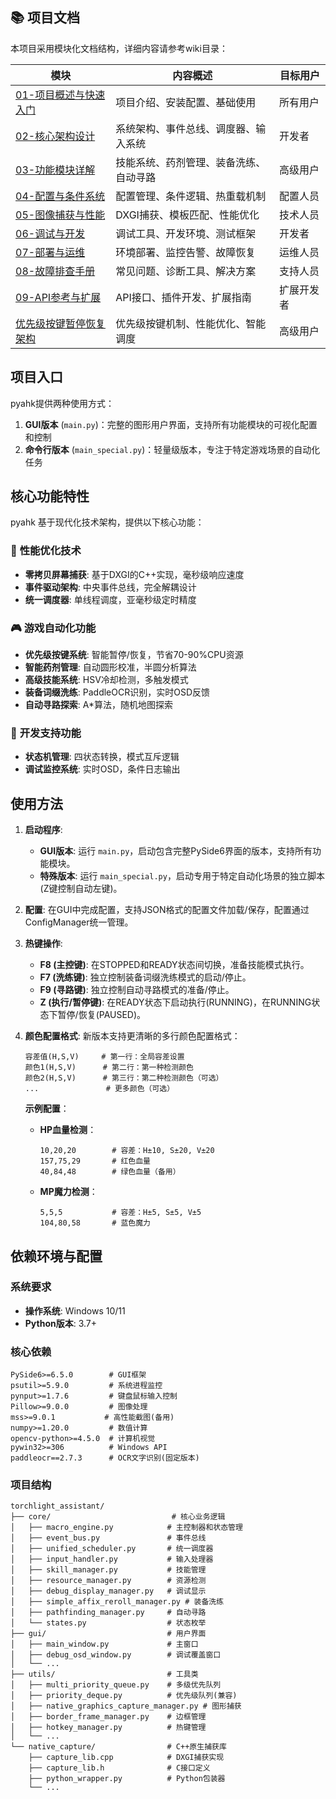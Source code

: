 ## 📚 项目文档

本项目采用模块化文档结构，详细内容请参考wiki目录：

| 模块 | 内容概述 | 目标用户 |
|------|----------|----------|
| [01-项目概述与快速入门](wiki/01-项目概述与快速入门.md) | 项目介绍、安装配置、基础使用 | 所有用户 |
| [02-核心架构设计](wiki/02-核心架构设计.md) | 系统架构、事件总线、调度器、输入系统 | 开发者 |
| [03-功能模块详解](wiki/03-功能模块详解.md) | 技能系统、药剂管理、装备洗练、自动寻路 | 高级用户 |
| [04-配置与条件系统](wiki/04-配置与条件系统.md) | 配置管理、条件逻辑、热重载机制 | 配置人员 |
| [05-图像捕获与性能](wiki/05-图像捕获与性能.md) | DXGI捕获、模板匹配、性能优化 | 技术人员 |
| [06-调试与开发](wiki/06-调试与开发.md) | 调试工具、开发环境、测试框架 | 开发者 |
| [07-部署与运维](wiki/07-部署与运维.md) | 环境部署、监控告警、故障恢复 | 运维人员 |
| [08-故障排查手册](wiki/08-故障排查手册.md) | 常见问题、诊断工具、解决方案 | 支持人员 |
| [09-API参考与扩展](wiki/09-API参考与扩展.md) | API接口、插件开发、扩展指南 | 扩展开发者 |
| [优先级按键暂停恢复架构](wiki/优先级按键暂停恢复架构.md) | 优先级按键机制、性能优化、智能调度 | 高级用户 |

## 项目入口

pyahk提供两种使用方式：

1. **GUI版本** (`main.py`)：完整的图形用户界面，支持所有功能模块的可视化配置和控制
2. **命令行版本** (`main_special.py`)：轻量级版本，专注于特定游戏场景的自动化任务

## 核心功能特性

pyahk 基于现代化技术架构，提供以下核心功能：

### 🚀 **性能优化技术**
- **零拷贝屏幕捕获**: 基于DXGI的C++实现，毫秒级响应速度
- **事件驱动架构**: 中央事件总线，完全解耦设计
- **统一调度器**: 单线程调度，亚毫秒级定时精度

### 🎮 **游戏自动化功能**
- **优先级按键系统**: 智能暂停/恢复，节省70-90%CPU资源
- **智能药剂管理**: 自动圆形校准，半圆分析算法
- **高级技能系统**: HSV冷却检测，多触发模式
- **装备词缀洗练**: PaddleOCR识别，实时OSD反馈
- **自动寻路探索**: A*算法，随机地图探索

### 🔧 **开发支持功能**
- **状态机管理**: 四状态转换，模式互斥逻辑
- **调试监控系统**: 实时OSD，条件日志输出

## 使用方法

1.  **启动程序**:
    *   **GUI版本**: 运行 `main.py`，启动包含完整PySide6界面的版本，支持所有功能模块。
    *   **特殊版本**: 运行 `main_special.py`，启动专用于特定自动化场景的独立脚本(Z键控制自动左键)。

2.  **配置**: 在GUI中完成配置，支持JSON格式的配置文件加载/保存，配置通过ConfigManager统一管理。

3.  **热键操作**:
    *   **F8 (主控键)**: 在STOPPED和READY状态间切换，准备技能模式执行。
    *   **F7 (洗练键)**: 独立控制装备词缀洗练模式的启动/停止。
    *   **F9 (寻路键)**: 独立控制自动寻路模式的准备/停止。
    *   **Z (执行/暂停键)**: 在READY状态下启动执行(RUNNING)，在RUNNING状态下暂停/恢复(PAUSED)。

4.  **颜色配置格式**: 新版本支持更清晰的多行颜色配置格式：
    ```
    容差值(H,S,V)     # 第一行：全局容差设置
    颜色1(H,S,V)      # 第二行：第一种检测颜色
    颜色2(H,S,V)      # 第三行：第二种检测颜色（可选）
    ...               # 更多颜色（可选）
    ```
    
    **示例配置**：
    - **HP血量检测**：
      ```
      10,20,20        # 容差：H±10, S±20, V±20
      157,75,29       # 红色血量
      40,84,48        # 绿色血量（备用）
      ```
    
    - **MP魔力检测**：
      ```
      5,5,5           # 容差：H±5, S±5, V±5
      104,80,58       # 蓝色魔力
      ```

## 依赖环境与配置

### 系统要求
- **操作系统**: Windows 10/11
- **Python版本**: 3.7+

### 核心依赖
```
PySide6>=6.5.0        # GUI框架
psutil>=5.9.0         # 系统进程监控
pynput>=1.7.6         # 键盘鼠标输入控制
Pillow>=9.0.0         # 图像处理
mss>=9.0.1           # 高性能截图(备用)
numpy>=1.20.0         # 数值计算
opencv-python>=4.5.0  # 计算机视觉
pywin32>=306          # Windows API
paddleocr==2.7.3      # OCR文字识别(固定版本)
```

### 项目结构
```
torchlight_assistant/
├── core/                           # 核心业务逻辑
│   ├── macro_engine.py            # 主控制器和状态管理
│   ├── event_bus.py               # 事件总线
│   ├── unified_scheduler.py       # 统一调度器
│   ├── input_handler.py           # 输入处理器
│   ├── skill_manager.py           # 技能管理
│   ├── resource_manager.py        # 资源检测
│   ├── debug_display_manager.py   # 调试显示
│   ├── simple_affix_reroll_manager.py # 装备洗练
│   ├── pathfinding_manager.py     # 自动寻路
│   └── states.py                  # 状态枚举
├── gui/                           # 用户界面
│   ├── main_window.py             # 主窗口
│   ├── debug_osd_window.py        # 调试覆盖窗口
│   └── ...
├── utils/                         # 工具类
│   ├── multi_priority_queue.py    # 多级优先队列
│   ├── priority_deque.py          # 优先级队列(兼容)
│   ├── native_graphics_capture_manager.py # 图形捕获
│   ├── border_frame_manager.py    # 边框管理
│   ├── hotkey_manager.py          # 热键管理
│   └── ...
└── native_capture/                # C++原生捕获库
    ├── capture_lib.cpp            # DXGI捕获实现
    ├── capture_lib.h              # C接口定义
    ├── python_wrapper.py          # Python包装器
    └── ...
```